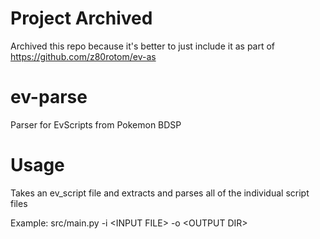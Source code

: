 # Project Archived
Archived this repo because it's better to just include it as part of https://github.com/z80rotom/ev-as

# ev-parse
Parser for EvScripts from Pokemon BDSP

# Usage
Takes an ev_script file and extracts and parses all of the individual script files

Example:
src/main.py -i \<INPUT FILE\> -o \<OUTPUT DIR\>